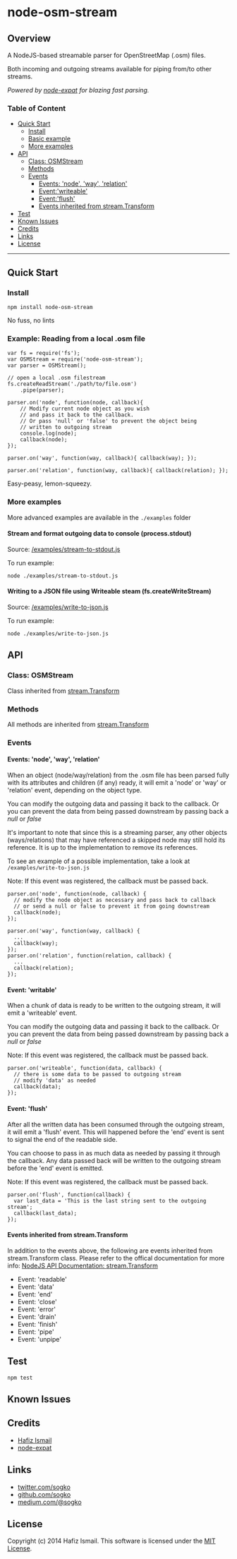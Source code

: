 # node-osm-stream

## Overview
A NodeJS-based streamable parser for OpenStreetMap (.osm) files.

Both incoming and outgoing streams available for piping from/to other streams.

*Powered by  [node-expat](https://github.com/node-xmpp/node-expat) for blazing fast parsing.*

### Table of Content
* [Quick Start](#quick-start)
  * [Install](#install)
  * [Basic example](#example-reading-from-a-local-osm-file)
  * [More examples](#more-examples)
* [API](#api)
  * [Class: OSMStream](#class-osmstream)
  * [Methods](#methods)
  * [Events](#events)
    * [Events: 'node', 'way', 'relation'](#events-node-way-relation)
    * [Event:'writeable'](#event-writeable)
    * [Event:'flush'](#event-flush)
    * [Events inherited from stream.Transform](#events-inherited-from-streamtransform)
* [Test](#test)
* [Known Issues](#known-issues)
* [Credits](#credits)
* [Links](#links)
* [License](#license)

----

## Quick Start
### Install
````
npm install node-osm-stream
````
No fuss, no lints

### Example: Reading from a local .osm file
````
var fs = require('fs');
var OSMStream = require('node-osm-stream');
var parser = OSMStream();

// open a local .osm filestream
fs.createReadStream('./path/to/file.osm')
	.pipe(parser);

parser.on('node', function(node, callback){
	// Modify current node object as you wish
	// and pass it back to the callback.
	// Or pass 'null' or 'false' to prevent the object being 
	// written to outgoing stream
	console.log(node);
	callback(node);
});

parser.on('way', function(way, callback){ callback(way); });

parser.on('relation', function(way, callback){ callback(relation); });
````

Easy-peasy, lemon-squeezy.


### More examples
More advanced examples are available in the ```./examples``` folder

#### Stream and format outgoing data to console (process.stdout)
Source: [/examples/stream-to-stdout.js](https://github.com/sogko/node-osm-stream/blob/master/examples/stream-to-stdout.js)

To run example:
````
node ./examples/stream-to-stdout.js
````

#### Writing to a JSON file using Writeable steam (fs.createWriteStream)
Source: [/examples/write-to-json.js](https://github.com/sogko/node-osm-stream/blob/master/examples/write-to-json.js)

To run example:
````
node ./examples/write-to-json.js
````

## API

### Class: OSMStream 
Class inherited from [stream.Transform](http://nodejs.org/api/stream.html#stream_class_stream_transform)

### Methods
All methods are inherited from [stream.Transform](http://nodejs.org/api/stream.html#stream_class_stream_transform)

### Events
#### Events: 'node', 'way', 'relation'
When an object (node/way/relation) from the .osm file has been parsed fully with its attributes and children (if any) ready, it will emit a 'node' or 'way' or 'relation' event, depending on the object type.

You can modify the outgoing data and passing it back to the callback.
Or you can prevent the data from being passed downstream by passing back a *null* or *false*

It's important to note that since this is a streaming parser, any other objects (ways/relations) that may have referenced a skipped node may still hold its reference. It is up to the implementation to remove its references. 

To see an example of a possible implementation, take a look at ```` /examples/write-to-json.js````

Note: If this event was registered, the callback must be passed back.

````
parser.on('node', function(node, callback) {
  // modify the node object as necessary and pass back to callback
  // or send a null or false to prevent it from going downstream
  callback(node);
});

parser.on('way', function(way, callback) {
  ...
  callback(way);
});
parser.on('relation', function(relation, callback) {
  ...
  callback(relation);
});
````

#### Event: 'writable'
When a chunk of data is ready to be written to the outgoing stream, it will emit a 'writeable' event.

You can modify the outgoing data and passing it back to the callback.
Or you can prevent the data from being passed downstream by passing back a *null* or *false*

Note: If this event was registered, the callback must be passed back.

````
parser.on('writeable', function(data, callback) {
  // there is some data to be passed to outgoing stream
  // modify 'data' as needed
  callback(data);
});
````

#### Event: 'flush'
After all the written data has been consumed through the outgoing stream, it will emit a 'flush' event.
This will happened before the 'end' event is sent to signal the end of the readable side.

You can choose to pass in as much data as needed by passing it through the callback.
Any data passed back will be written to the outgoing stream before the 'end' event is emitted.

Note: If this event was registered, the callback must be passed back.

````
parser.on('flush', function(callback) {
  var last_data = 'This is the last string sent to the outgoing stream';
  callback(last_data);
});
````

#### Events inherited from stream.Transform
In addition to the events above, the following are events inherited from stream.Transform class.
Please refer to the offical documentation for more info: [NodeJS API Documentation: stream.Transform](http://nodejs.org/api/stream.html#stream_class_stream_transform)

* Event: 'readable'
* Event: 'data'
* Event: 'end'
* Event: 'close'
* Event: 'error'
* Event: 'drain'
* Event: 'finish'
* Event: 'pipe'
* Event: 'unpipe'


## Test
````
npm test
`````

## Known Issues



## Credits

* [Hafiz Ismail](https://github.com/sogko) 
* [node-expat](https://github.com/node-xmpp/node-expat)

## Links
* [twitter.com/sogko](https://twitter.com/sogko)
* [github.com/sogko](https://github.com/sogko)
* [medium.com/@sogko](https://medium.com/@sogko)

## License
Copyright (c) 2014 Hafiz Ismail. This software is licensed under the [MIT License](https://github.com/sogko/node-osm-stream/raw/master/LICENSE).
